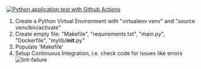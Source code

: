 [![Python application test with Github Actions](https://github.com/fahernkhan/AWS-Microservices-with-Python-and-FastAPI/actions/workflows/aws.yml/badge.svg)](https://github.com/fahernkhan/AWS-Microservices-with-Python-and-FastAPI/actions/workflows/aws.yml) 

1. Create a Python Virtual Environment with "virtualenv venv" and "source venv/bin/activate"
2. Create empty file: "Makefile", "requirements.txt", "main.py", "Dockerfile", "mylib/__init__.py"
3. Populate 'Makefile'
4. Setup Continuous Integration, i.e. check code for issues like errors
   ![lint-failure](https://github.com/fahernkhan/AWS-Microservices-with-Python-and-FastAPI/assets/128980804/9a160eff-5fac-4a9f-9e7e-d2f5a1974830)
